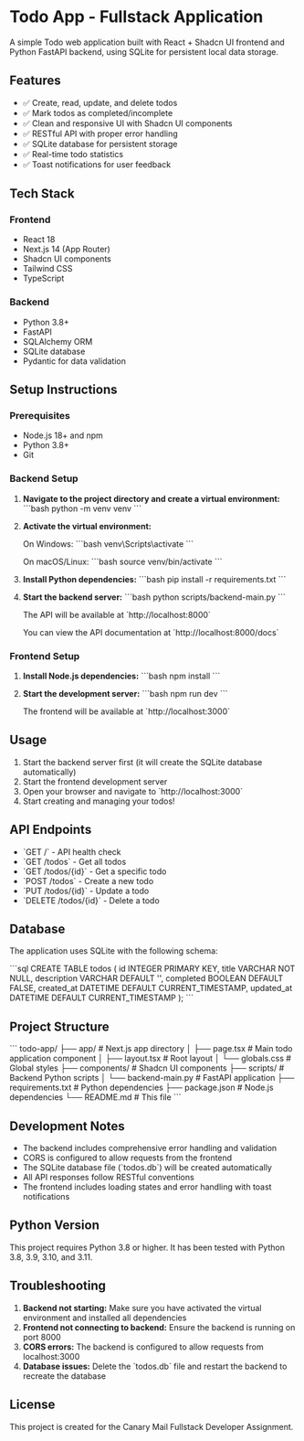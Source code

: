 # Todo App - Fullstack Application

A simple Todo web application built with React + Shadcn UI frontend and Python FastAPI backend, using SQLite for persistent local data storage.

## Features

- ✅ Create, read, update, and delete todos
- ✅ Mark todos as completed/incomplete
- ✅ Clean and responsive UI with Shadcn UI components
- ✅ RESTful API with proper error handling
- ✅ SQLite database for persistent storage
- ✅ Real-time todo statistics
- ✅ Toast notifications for user feedback

## Tech Stack

### Frontend
- React 18
- Next.js 14 (App Router)
- Shadcn UI components
- Tailwind CSS
- TypeScript

### Backend
- Python 3.8+
- FastAPI
- SQLAlchemy ORM
- SQLite database
- Pydantic for data validation

## Setup Instructions

### Prerequisites
- Node.js 18+ and npm
- Python 3.8+
- Git

### Backend Setup

1. **Navigate to the project directory and create a virtual environment:**
   \`\`\`bash
   python -m venv venv
   \`\`\`

2. **Activate the virtual environment:**
   
   On Windows:
   \`\`\`bash
   venv\\Scripts\\activate
   \`\`\`
   
   On macOS/Linux:
   \`\`\`bash
   source venv/bin/activate
   \`\`\`

3. **Install Python dependencies:**
   \`\`\`bash
   pip install -r requirements.txt
   \`\`\`

4. **Start the backend server:**
   \`\`\`bash
   python scripts/backend-main.py
   \`\`\`
   
   The API will be available at \`http://localhost:8000\`
   
   You can view the API documentation at \`http://localhost:8000/docs\`

### Frontend Setup

1. **Install Node.js dependencies:**
   \`\`\`bash
   npm install
   \`\`\`

2. **Start the development server:**
   \`\`\`bash
   npm run dev
   \`\`\`
   
   The frontend will be available at \`http://localhost:3000\`

## Usage

1. Start the backend server first (it will create the SQLite database automatically)
2. Start the frontend development server
3. Open your browser and navigate to \`http://localhost:3000\`
4. Start creating and managing your todos!

## API Endpoints

- \`GET /\` - API health check
- \`GET /todos\` - Get all todos
- \`GET /todos/{id}\` - Get a specific todo
- \`POST /todos\` - Create a new todo
- \`PUT /todos/{id}\` - Update a todo
- \`DELETE /todos/{id}\` - Delete a todo

## Database

The application uses SQLite with the following schema:

\`\`\`sql
CREATE TABLE todos (
    id INTEGER PRIMARY KEY,
    title VARCHAR NOT NULL,
    description VARCHAR DEFAULT '',
    completed BOOLEAN DEFAULT FALSE,
    created_at DATETIME DEFAULT CURRENT_TIMESTAMP,
    updated_at DATETIME DEFAULT CURRENT_TIMESTAMP
);
\`\`\`

## Project Structure

\`\`\`
todo-app/
├── app/                    # Next.js app directory
│   ├── page.tsx           # Main todo application component
│   ├── layout.tsx         # Root layout
│   └── globals.css        # Global styles
├── components/            # Shadcn UI components
├── scripts/               # Backend Python scripts
│   └── backend-main.py    # FastAPI application
├── requirements.txt       # Python dependencies
├── package.json          # Node.js dependencies
└── README.md             # This file
\`\`\`

## Development Notes

- The backend includes comprehensive error handling and validation
- CORS is configured to allow requests from the frontend
- The SQLite database file (\`todos.db\`) will be created automatically
- All API responses follow RESTful conventions
- The frontend includes loading states and error handling with toast notifications

## Python Version

This project requires Python 3.8 or higher. It has been tested with Python 3.8, 3.9, 3.10, and 3.11.

## Troubleshooting

1. **Backend not starting:** Make sure you have activated the virtual environment and installed all dependencies
2. **Frontend not connecting to backend:** Ensure the backend is running on port 8000
3. **CORS errors:** The backend is configured to allow requests from localhost:3000
4. **Database issues:** Delete the \`todos.db\` file and restart the backend to recreate the database

## License

This project is created for the Canary Mail Fullstack Developer Assignment.
